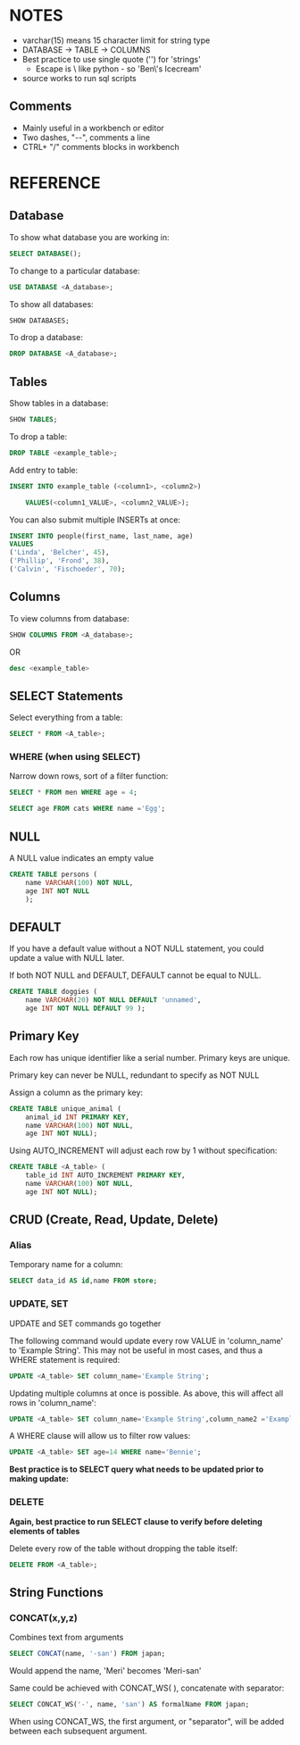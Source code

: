 # NOTES

- varchar(15) means 15 character limit for string type
- DATABASE -> TABLE -> COLUMNS
- Best practice to use single quote ('') for 'strings' 
  - Escape is \ like python - so 'Ben\\'s Icecream'
- source <filepath> works to run sql scripts


## Comments 

- Mainly useful in a workbench or editor
- Two dashes, "--", comments a line
- CTRL+ "/" comments blocks in workbench

# REFERENCE

## Database

To show what database you are working in:

```sql
SELECT DATABASE();
```

To change to a particular database:

```sql
USE DATABASE <A_database>;
```

To show all databases:

```sql
SHOW DATABASES;
```

To drop a database:

```sql
DROP DATABASE <A_database>;
```

## Tables

Show tables in a database:

```sql
SHOW TABLES;
```

To drop a table:

```sql
DROP TABLE <example_table>; 
```

Add entry to table:

```sql
INSERT INTO example_table (<column1>, <column2>)

	VALUES(<column1_VALUE>, <column2_VALUE>);			
```

You can also submit multiple INSERTs at once:

```sql
INSERT INTO people(first_name, last_name, age)
VALUES    
('Linda', 'Belcher', 45),    
('Phillip', 'Frond', 38),    
('Calvin', 'Fischoeder', 70);
```

## Columns

To view columns from database:

```sql
SHOW COLUMNS FROM <A_database>;  
```

OR

```sql
desc <example_table>
```

## SELECT Statements 

Select everything from a table:

```sql
SELECT * FROM <A_table>;
```

### WHERE (when using SELECT)

Narrow down rows, sort of a filter function:

```sql
SELECT * FROM men WHERE age = 4;
```

```sql
SELECT age FROM cats WHERE name ='Egg';
```

## NULL

A NULL value indicates an empty value

```sql
CREATE TABLE persons (    
	name VARCHAR(100) NOT NULL,    
	age INT NOT NULL
	);
```

## DEFAULT 

If you have a default value without a NOT NULL statement, you could update a value with NULL later. 

If both NOT NULL and DEFAULT, DEFAULT cannot be equal to NULL.

```sql
CREATE TABLE doggies (        
	name VARCHAR(20) NOT NULL DEFAULT 'unnamed',        
	age INT NOT NULL DEFAULT 99 );
```

## Primary Key

Each row has unique identifier like a serial number. Primary keys are unique. 

Primary key can never be NULL, redundant to specify as NOT NULL

Assign a column as the primary key:

```sql
CREATE TABLE unique_animal (	
	animal_id INT PRIMARY KEY,    
	name VARCHAR(100) NOT NULL,    
	age INT NOT NULL);
```

Using AUTO_INCREMENT will adjust each row by 1 without specification:

```sql
CREATE TABLE <A_table> (    
	table_id INT AUTO_INCREMENT PRIMARY KEY,    
	name VARCHAR(100) NOT NULL,    
	age INT NOT NULL);
```

## CRUD (Create, Read, Update, Delete)

### Alias 

Temporary name for a column:

```sql
SELECT data_id AS id,name FROM store;
```

### UPDATE, SET

UPDATE and SET commands go together

The following command would update every row VALUE in 'column_name' to 'Example String'. This may not be useful in most cases, and thus a WHERE statement is required:

```sql
UPDATE <A_table> SET column_name='Example String';
```

Updating multiple columns at once is possible. As above, this will affect all rows in 'column_name':

```sql
UPDATE <A_table> SET column_name='Example String',column_name2 ='Example String2';
```

A WHERE clause will allow us to filter row values:

```sql
UPDATE <A_table> SET age=14 WHERE name='Bennie';
```

**Best practice is to SELECT query what needs to be updated prior to making update:**

### DELETE

**Again, best practice to run SELECT clause to verify before deleting elements of tables**

Delete every row of the table without dropping the table itself:

```sql
DELETE FROM <A_table>;
```

## String Functions 

### CONCAT(x,y,z)

Combines text from arguments 

```sql
SELECT CONCAT(name, '-san') FROM japan;
```

Would append the name, 'Meri' becomes 'Meri-san'

Same could be achieved with CONCAT_WS( ), concatenate with separator:

```sql
SELECT CONCAT_WS('-', name, 'san') AS formalName FROM japan;
```

When using CONCAT_WS, the first argument, or "separator", will be added between each subsequent argument. 
